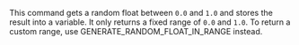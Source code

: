 This command gets a random float between `0.0` and `1.0` and stores the result into a variable. It only returns a fixed range of `0.0` and `1.0`. To return a custom range, use GENERATE_RANDOM_FLOAT_IN_RANGE instead.
